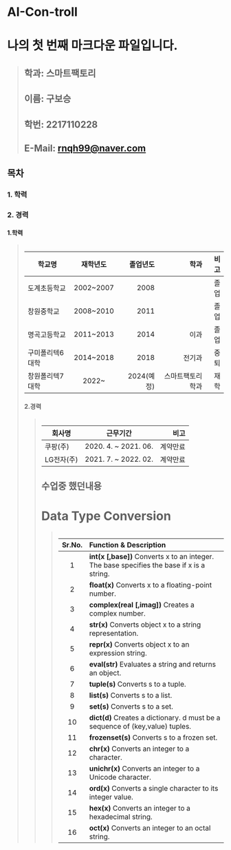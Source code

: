 # AI-Con-troll
# **나의 첫 번째 마크다운 파일입니다.**
> 
> ##  **학과: 스마트팩토리**
> ##  **이름: 구보승**   
> ##  **학번: 2217110228**    
> ##  **E-Mail: rnqh99@naver.com**    




## 목차    
###  1. 학력 
###  2. 경력       

 #### 1.학력
> <table>
|학교명 | 재학년도 | 졸업년도 | 학과 | 비고
|------------|:------------------:|-------:|--------------:|---------:|
| 도계초등학교 | 2002~2007 | 2008 |   | 졸업
| 창원중학교 | 2008~2010 | 2011 |    | 졸업
| 명곡고등학교 | 2011~2013 | 2014 | 이과 | 졸업
| 구미폴리텍6대학 | 2014~2018 | 2018 | 전기과 | 중퇴
| 창원폴리텍7대학| 2022~ | 2024(예정)| 스마트팩토리학과 | 재학
     


#### 2.경력
> <table>
| 회사명 | 근무기간  | 비고
|------------|:-------------------:|-------:|
| 쿠팡(주) | 2020. 4. ~ 2021. 06. | 계약만료 |
| LG전자(주) | 2021. 7. ~ 2022. 02. | 계약만료 |

## 수업중 했던내용
# Data Type Conversion

><table>
| Sr.No. | Function & Description  |
|:------------:|:----------------------------|
| 1 | **int(x [,base])**      Converts x to an integer. The base specifies the base if x is a string. |
| 2 | **float(x)**   Converts x to a floating-point number. |
| 3 | **complex(real [,imag])**   Creates a complex number. |
| 4 | **str(x)**   Converts object x to a string representation. |
| 5 | **repr(x)**   Converts object x to an expression string. |
| 6 | **eval(str)**   Evaluates a string and returns an object. |
| 7 | **tuple(s)**   Converts s to a tuple. |
| 8 | **list(s)**   Converts s to a list. |
| 9 | **set(s)**   Converts s to a set. |
| 10 | **dict(d)**   Creates a dictionary. d must be a sequence of (key,value) tuples. |
| 11 | **frozenset(s)**   Converts s to a frozen set. |
| 12 | **chr(x)**   Converts an integer to a character. |
| 13 | **unichr(x)**   Converts an integer to a Unicode character. |
| 14 | **ord(x)**   Converts a single character to its integer value. |
| 15 | **hex(x)**   Converts an integer to a hexadecimal string. |
| 16 | **oct(x)**   Converts an integer to an octal string. |              
